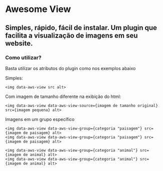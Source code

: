# Awesome View
## Simples, rápido, fácil de instalar. Um plugin que facilita a visualização de imagens em seu website.

### Como utilizar?
Basta utilizar os atributos do plugin como nos exemplos abaixo

Simples:
```
<img data-aws-view src alt>
```

Com imagem de tamanho diferente na exibição do html:
```
<img data-aws-view data-aws-view-source={imagem de tamanho original} src={imagem pequena} alt>
```

Imagens em um grupo específico
```
<img data-aws-view data-aws-view-group={categoria "paisagem"} src={imagem de paisagem} alt>
<img data-aws-view data-aws-view-group={categoria "paisagem"} src={imagem de paisagem} alt>

<img data-aws-view data-aws-view-group={categoria "animal"} src={imagem de animal} alt>
<img data-aws-view data-aws-view-group={categoria "animal"} src={imagem de animal} alt>
```
